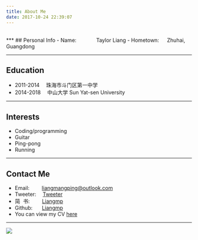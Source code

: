 ```yaml
---
title: About Me
date: 2017-10-24 22:39:07
---
```


</br>
***
## Personal Info
- Name: &nbsp;&emsp;&emsp;&emsp; Taylor Liang
- Hometown: &emsp; Zhuhai, Guangdong

***

## Education
- 2011-2014&nbsp;&emsp;珠海市斗门区第一中学
- 2014-2018&nbsp;&emsp;中山大学&nbsp;Sun Yat-sen University

***
## Interests
- Coding/programming
- Guitar
- Ping-pong
- Running
***
## Contact Me
- Email: &nbsp;&nbsp;&nbsp; &emsp;liangmangping@outlook.com
- Tweeter: &emsp;[Tweeter](https://twitter.com/liangmanping)
- 简&nbsp;&nbsp;书: &nbsp;&nbsp;&nbsp; &emsp;[Liangmp](http://www.jianshu.com/u/fd9fbe96c3c2)
- Github: &nbsp; &emsp;[Liangmp](https://github.com/Liangmp/)
- You can view my CV [here](https://liangmp.github.io/about/my_cv/)
***
![](about/index/about.jpg)